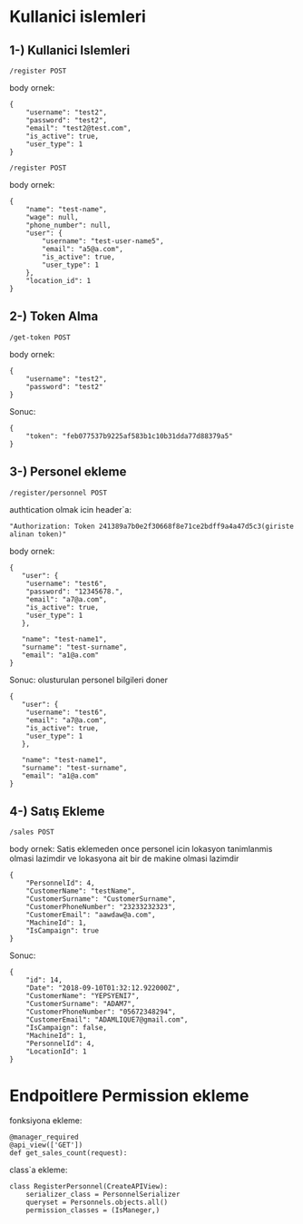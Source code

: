 # Kullanici islemleri
## 1-) Kullanici Islemleri

```
/register POST
```
body ornek:
```
{
    "username": "test2",
    "password": "test2",
    "email": "test2@test.com",
    "is_active": true,
    "user_type": 1
}
```

```
/register POST
```
body ornek:
```
{
    "name": "test-name",
    "wage": null,
    "phone_number": null,
    "user": {
        "username": "test-user-name5",
        "email": "a5@a.com",
        "is_active": true,
        "user_type": 1
    },
    "location_id": 1
}
```
## 2-) Token Alma

```
/get-token POST
```
body ornek:
```
{
    "username": "test2",
    "password": "test2"
}
```
Sonuc:
```
{
    "token": "feb077537b9225af583b1c10b31dda77d88379a5"
}
```

## 3-) Personel ekleme

```
/register/personnel POST
```
authtication olmak icin header`a:
```
"Authorization: Token 241389a7b0e2f30668f8e71ce2bdff9a4a47d5c3(giriste alinan token)"
```
body ornek:
```
{
   "user": {
	"username": "test6",
	"password": "12345678.",
	"email": "a7@a.com",
	"is_active": true,
	"user_type": 1
   },
   
   "name": "test-name1",
   "surname": "test-surname",
   "email": "a1@a.com"
}
```
Sonuc: olusturulan personel bilgileri doner
```
{
   "user": {
	"username": "test6",
	"email": "a7@a.com",
	"is_active": true,
	"user_type": 1
   },
   
   "name": "test-name1",
   "surname": "test-surname",
   "email": "a1@a.com"
}
```

## 4-) Satış Ekleme

```
/sales POST
```
body ornek:
Satis eklemeden once personel icin lokasyon tanimlanmis olmasi lazimdir ve lokasyona ait bir de makine olmasi lazimdir
```       
{
	"PersonnelId": 4,
	"CustomerName": "testName",
	"CustomerSurname": "CustomerSurname",
	"CustomerPhoneNumber": "23233232323",
	"CustomerEmail": "aawdaw@a.com",
    "MachineId": 1,
	"IsCampaign": true
}
```
Sonuc:
```
{
    "id": 14,
    "Date": "2018-09-10T01:32:12.922000Z",
    "CustomerName": "YEPSYENI7",
    "CustomerSurname": "ADAM7",
    "CustomerPhoneNumber": "05672348294",
    "CustomerEmail": "ADAMLIQUE7@gmail.com",
    "IsCampaign": false,
    "MachineId": 1,
    "PersonnelId": 4,
    "LocationId": 1
}
```

# Endpoitlere Permission ekleme

fonksiyona ekleme:
```
@manager_required
@api_view(['GET'])
def get_sales_count(request):
```
class`a ekleme:
```
class RegisterPersonnel(CreateAPIView):
    serializer_class = PersonnelSerializer
    queryset = Personnels.objects.all()
    permission_classes = (IsManeger,)
```
